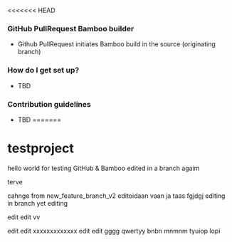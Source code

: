 <<<<<<< HEAD

### GitHub PullRequest Bamboo builder ###

* Github PullRequest initiates Bamboo build in the source (originating branch)


### How do I get set up? ###

* TBD

### Contribution guidelines ###

* TBD
=======
# testproject
hello world for testing GitHub & Bamboo
edited in a branch
agaim

terve

cahnge from new_feature_branch_v2
editoidaan vaan
ja taas
fgjdgj
editing in branch
yet editing

edit edit vv

edit edit xxxxxxxxxxxxx
edit edit
gggg
qwertyy bnbn mnmnm
tyuiop
lopi
